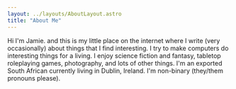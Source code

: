 ```yaml
---
layout: ../layouts/AboutLayout.astro
title: "About Me"
---
```


Hi I'm Jamie. and this is my little place on the internet where I write (very occasionally) about things that I find interesting.
I try to make computers do interesting things for a living.
I enjoy science fiction and fantasy, tabletop roleplaying games, photography, and lots of other things.
I'm an exported South African currently living in Dublin, Ireland.
I'm non-binary (they/them pronouns please).
